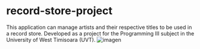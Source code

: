 # record-store-project
This application can manage artists and their respective titles to be used in a record store. Developed as a project for the Programming III subject in the University of West Timisoara (UVT).
![imagen](https://user-images.githubusercontent.com/72354794/148654375-8861be42-2992-416b-8edc-d0b479ff2647.png)
